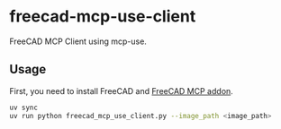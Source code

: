 # freecad-mcp-use-client

FreeCAD MCP Client using mcp-use.

## Usage
First, you need to install FreeCAD and [FreeCAD MCP addon](https://github.com/neka-nat/freecad-mcp).


```bash
uv sync
uv run python freecad_mcp_use_client.py --image_path <image_path>
```
